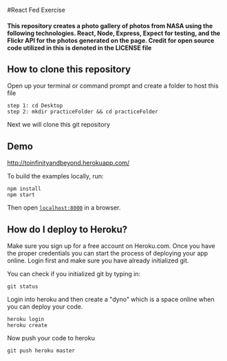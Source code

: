 #React Fed Exercise

#### This repository creates a photo gallery of photos from NASA using the following technologies. React, Node, Express, Expect for testing, and the Flickr API for the photos generated on the page. Credit for open source code utilized in this is denoted in the LICENSE file

## How to clone this repository

Open up your terminal or command prompt and create a folder to host this file

```
step 1: cd Desktop
step 2: mkdir practiceFolder && cd practiceFolder
```

Next we will clone this git repository


## Demo

http://toinfinityandbeyond.herokuapp.com/

To build the examples locally, run:

```
npm install
npm start
```

Then open [`localhost:8000`](http://localhost:8000) in a browser.


## How do I deploy to Heroku?

Make sure you sign up for a free account on Heroku.com. Once you have the proper credentials you can start the process of deploying your app online. Login first and make sure you have already initialized git.

You can check if you initialized git by typing in:
```
git status
```

Login into heroku and then create a "dyno" which is a space online when you can deploy your code.
```
heroku login
heroku create
```
Now push your code to heroku

```
git push heroku master
```


